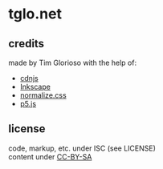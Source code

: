 # tglo.net

## credits
made by Tim Glorioso with the help of:
- [cdnjs](https://cdnjs.com)
- [Inkscape](https://inkscape.org/en/)
- [normalize.css](http://necolas.github.io/normalize.css/)
- [p5.js](http://p5js.org)

## license
code, markup, etc. under ISC (see LICENSE)  
content under [CC-BY-SA](http://creativecommons.org/licenses/by-sa/4.0/)
